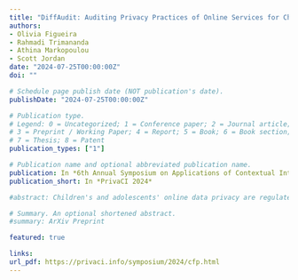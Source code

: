 ```yaml
---
title: "DiffAudit: Auditing Privacy Practices of Online Services for Children and Adolescents"
authors:
- Olivia Figueira
- Rahmadi Trimananda
- Athina Markopoulou
- Scott Jordan
date: "2024-07-25T00:00:00Z"
doi: ""

# Schedule page publish date (NOT publication's date).
publishDate: "2024-07-25T00:00:00Z"

# Publication type.
# Legend: 0 = Uncategorized; 1 = Conference paper; 2 = Journal article;
# 3 = Preprint / Working Paper; 4 = Report; 5 = Book; 6 = Book section;
# 7 = Thesis; 8 = Patent
publication_types: ["1"]

# Publication name and optional abbreviated publication name.
publication: In *6th Annual Symposium on Applications of Contextual Integrity (PrivaCI 2024)*
publication_short: In *PrivaCI 2024*

#abstract: Children's and adolescents' online data privacy are regulated by laws such as the Children's Online Privacy Protection Act (COPPA) and the California Consumer Privacy Act (CCPA). Online services that are directed towards general audiences (i.e., including children, adolescents, and adults) must comply with these laws. In this paper, first, we present DiffAudit, a platform-agnostic privacy auditing methodology for general audience services. DiffAudit performs differential analysis of network traffic data flows to compare data processing practices (i) between child, adolescent, and adult users and (ii) before and after consent is given and user age is disclosed. We also present a data type classification method that utilizes GPT-4 and our data type ontology based on COPPA and CCPA, allowing us to identify considerably more data types than prior work. Second, we apply DiffAudit to a set of popular general audience mobile and web services and observe a rich set of behaviors extracted from over 440K outgoing requests, containing 3,968 unique data types we extracted and classified. We reveal problematic data processing practices prior to consent and age disclosure, lack of differentiation between age-specific data flows, inconsistent privacy policy disclosures, and sharing of linkable data with third parties, including advertising and tracking services.

# Summary. An optional shortened abstract.
#summary: ArXiv Preprint

featured: true

links:
url_pdf: https://privaci.info/symposium/2024/cfp.html
---
```

